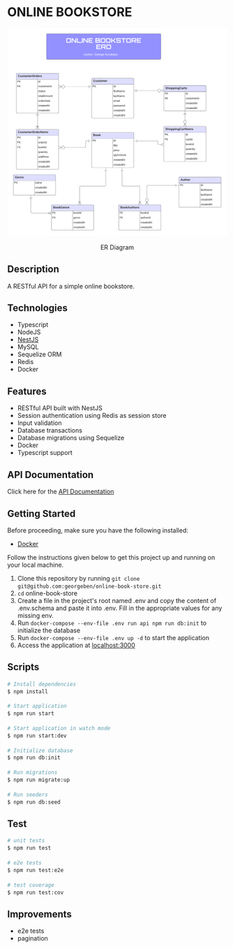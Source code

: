 # ONLINE BOOKSTORE

![Online Bookstore ER Diagram](erd.png)

<p align="center">
  ER Diagram
</p>

## Description
A RESTful API for a simple online bookstore.

## Technologies
- Typescript
- NodeJS
- [NestJS](https://nestjs.com/)
- MySQL
- Sequelize ORM
- Redis
- Docker

## Features
- RESTful API built with NestJS
- Session authentication using Redis as session store
- Input validation
- Database transactions
- Database migrations using Sequelize
- Docker
- Typescript support

## API Documentation
Click here for the [API Documentation](https://documenter.getpostman.com/view/5935573/2s9YeLZqFz)

## Getting Started
Before proceeding, make sure you have the following installed:
- [Docker](https://www.docker.com/)

Follow the instructions given below to get this project up and running on your local machine.  

1. Clone this repository by running `git clone git@github.com:georgeben/online-book-store.git`
2. `cd` online-book-store
3. Create a file in the project's root named .env and copy the content of .env.schema and paste it into .env. Fill in the appropriate values for any missing env.
4. Run `docker-compose --env-file .env run api npm run db:init` to initialize the database
5. Run `docker-compose --env-file .env up -d` to start the application
6. Access the application at [localhost:3000](http://localhost:3000)

## Scripts

```bash
# Install dependencies
$ npm install

# Start application
$ npm run start

# Start application in watch mode
$ npm run start:dev

# Initialize database
$ npm run db:init

# Run migrations
$ npm run migrate:up

# Run seeders
$ npm run db:seed
```

## Test

```bash
# unit tests
$ npm run test

# e2e tests
$ npm run test:e2e

# test coverage
$ npm run test:cov
```

## Improvements
- e2e tests
- pagination

